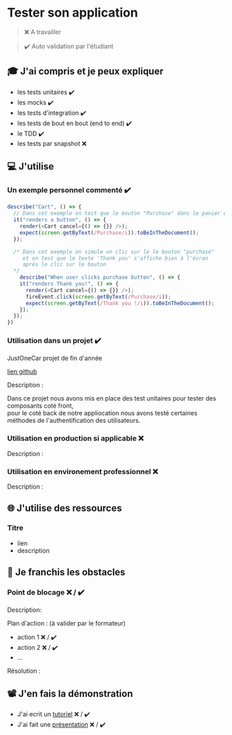 # Tester son application

> ❌ A travailler

> ✔️ Auto validation par l'étudiant

## 🎓 J'ai compris et je peux expliquer

- les tests unitaires ✔️
- les mocks ✔️
- les tests d'integration ✔️
- les tests de bout en bout (end to end) ✔️
- le TDD ✔️
- les tests par snapshot ❌

## 💻 J'utilise

### Un exemple personnel commenté  ✔️


```javascript
describe("Cart", () => {
  // Dans cet exemple on test que le bouton "Purchase" dans le panier est bien rendu
  it("renders a button", () => {
    render(<Cart cancel={() => {}} />);
    expect(screen.getByText(/Purchase/i)).toBeInTheDocument();
  });

  /* Dans cet exemple on simule un clic sur le le bouton "purchase"
     et on test que le texte 'Thank you' s'affiche bien à l'écran
     après le clic sur le bouton
  */
    describe("When user clicks purchase button", () => {
    it("renders Thank you!", () => {
      render(<Cart cancel={() => {}} />);
      fireEvent.click(screen.getByText(/Purchase/i));
      expect(screen.getByText(/Thank you !/i)).toBeInTheDocument();
    });
  });
})

```
### Utilisation dans un projet ✔️

JustOneCar projet de fin d'année

[lien github](https://github.com/WildCodeSchool/2022-11-turing-JustOneCar)

Description :

Dans ce projet nous avons mis en place des test unitaires pour tester des composants coté front,  
pour le coté back de notre appliocation nous avons testé certaines méthodes de l'authentification des utilisateurs.

### Utilisation en production si applicable ❌



Description :

### Utilisation en environement professionnel ❌

Description :

## 🌐 J'utilise des ressources

### Titre

- lien
- description

## 🚧 Je franchis les obstacles

### Point de blocage ❌ / ✔️

Description:

Plan d'action : (à valider par le formateur)

- action 1 ❌ / ✔️
- action 2 ❌ / ✔️
- ...

Résolution :

## 📽️ J'en fais la démonstration

- J'ai ecrit un [tutoriel](...) ❌ / ✔️
- J'ai fait une [présentation](...) ❌ / ✔️
